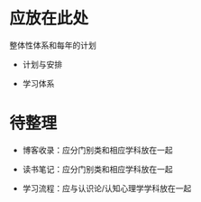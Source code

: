 # 应放在此处

整体性体系和每年的计划

+ 计划与安排

+ 学习体系

# 待整理

+ 博客收录：应分门别类和相应学科放在一起

+ 读书笔记：应分门别类和相应学科放在一起

+ 学习流程：应与认识论/认知心理学学科放在一起